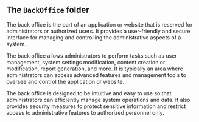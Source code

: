 ## The `BackOffice` folder

The back office is the part of an application or website that is reserved for administrators or authorized users. It provides a user-friendly and secure interface for managing and controlling the administrative aspects of a system.

The back office allows administrators to perform tasks such as user management, system settings modification, content creation or modification, report generation, and more. It is typically an area where administrators can access advanced features and management tools to oversee and control the application or website.

The back office is designed to be intuitive and easy to use so that administrators can efficiently manage system operations and data. It also provides security measures to protect sensitive information and restrict access to administrative features to authorized personnel only.
